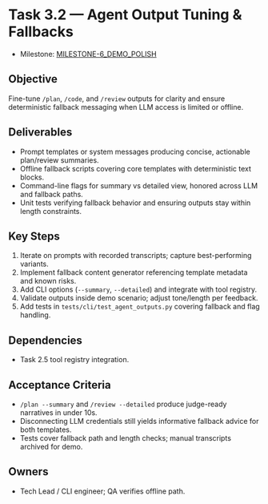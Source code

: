 # Task 3.2 — Agent Output Tuning & Fallbacks

- Milestone: [MILESTONE-6_DEMO_POLISH](../milestones/MILESTONE-6_DEMO_POLISH.md)

## Objective
Fine-tune `/plan`, `/code`, and `/review` outputs for clarity and ensure deterministic fallback messaging when LLM access is limited or offline.

## Deliverables
- Prompt templates or system messages producing concise, actionable plan/review summaries.
- Offline fallback scripts covering core templates with deterministic text blocks.
- Command-line flags for summary vs detailed view, honored across LLM and fallback paths.
- Unit tests verifying fallback behavior and ensuring outputs stay within length constraints.

## Key Steps
1. Iterate on prompts with recorded transcripts; capture best-performing variants.
2. Implement fallback content generator referencing template metadata and known risks.
3. Add CLI options (`--summary`, `--detailed`) and integrate with tool registry.
4. Validate outputs inside demo scenario; adjust tone/length per feedback.
5. Add tests in `tests/cli/test_agent_outputs.py` covering fallback and flag handling.

## Dependencies
- Task 2.5 tool registry integration.

## Acceptance Criteria
- `/plan --summary` and `/review --detailed` produce judge-ready narratives in under 10s.
- Disconnecting LLM credentials still yields informative fallback advice for both templates.
- Tests cover fallback path and length checks; manual transcripts archived for demo.

## Owners
- Tech Lead / CLI engineer; QA verifies offline path.
